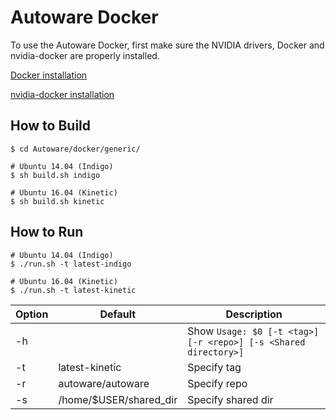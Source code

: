 # Autoware Docker
To use the Autoware Docker, first make sure the NVIDIA drivers, Docker and nvidia-docker are properly installed.

[Docker installation](https://docs.docker.com/engine/installation/linux/docker-ce/ubuntu/)


[nvidia-docker installation](https://github.com/NVIDIA/nvidia-docker)

## How to Build
```
$ cd Autoware/docker/generic/

# Ubuntu 14.04 (Indigo)
$ sh build.sh indigo

# Ubuntu 16.04 (Kinetic)
$ sh build.sh kinetic
```

## How to Run
```
# Ubuntu 14.04 (Indigo)
$ ./run.sh -t latest-indigo

# Ubuntu 16.04 (Kinetic)
$ ./run.sh -t latest-kinetic
```

|Option|Default|Description|
|---|---|---|
|-h||Show `Usage: $0 [-t <tag>] [-r <repo>] [-s <Shared directory>]`|
|-t|latest-kinetic|Specify tag|
|-r|autoware/autoware|Specify repo|
|-s|/home/$USER/shared_dir|Specify shared dir|
